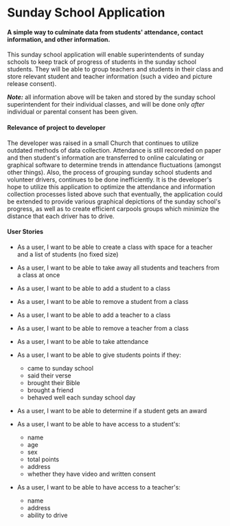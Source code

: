 # Sunday School Application

#### A simple way to culminate data from students' attendance, contact information, and other information.

This sunday school application will enable superintendents of sunday schools to keep track of progress of students 
in the sunday school students. They will be able to group teachers and students in their class and store relevant 
student and teacher information (such a video and picture release consent).

***Note:*** all information above will be taken and stored by the sunday school superintendent for their individual classes,
and will be done only *after* individual or parental consent has been given.

#### Relevance of project to developer

The developer was raised in a small Church that continues to utilize outdated methods of data collection. 
Attendance is still recoreded on paper and then student's information are transferred to online calculating or graphical
software to determine trends in attendance fluctuations (amongst other things). Also, the process of grouping sunday 
school students and volunteer drivers, continues to be done inefficiently. It is the developer's hope to utilize this
application to optimize the attendance and information collection processes listed above such that eventually, the 
application could be extended to provide various graphical depictions of the sunday school's progress, as well as to 
create efficient carpools groups which minimize the distance that each driver has to drive.
 
 #### User Stories
- As a user, I want to be able to create a class with space for a teacher and a list of students (no fixed size)
- As a user, I want to be able to take away all students and teachers from a class at once
- As a user, I want to be able to add a student to a class
- As a user, I want to be able to remove a student from a class
- As a user, I want to be able to add a teacher to a class
- As a user, I want to be able to remove a teacher from a class

- As a user, I want to be able to take attendance 

- As a user, I want to be able to give students points if they:
  - came to sunday school
  - said their verse
  - brought their Bible 
  - brought a friend
  - behaved well each sunday school day
  
  
- As a user, I want to be able to determine if a student gets an award 

  
  
- As a user, I want to be able to have access to a student's:
   - name
   - age
   - sex
   - total points
   - address 
   - whether they have video and written consent
   
    
- As a user, I want to be able to have access to a teacher's:
   - name 
   - address
   - ability to drive
   
   


